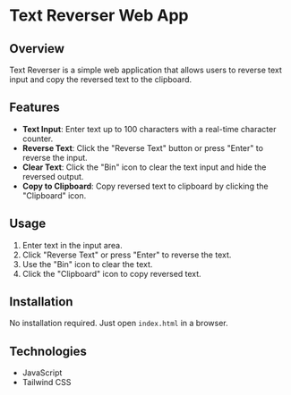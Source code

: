 # Text Reverser Web App

## Overview
Text Reverser is a simple web application that allows users to reverse text input and copy the reversed text to the clipboard.

## Features
- **Text Input**: Enter text up to 100 characters with a real-time character counter.
- **Reverse Text**: Click the "Reverse Text" button or press "Enter" to reverse the input.
- **Clear Text**: Click the "Bin" icon to clear the text input and hide the reversed output.
- **Copy to Clipboard**: Copy reversed text to clipboard by clicking the "Clipboard" icon.

## Usage
1. Enter text in the input area.
2. Click "Reverse Text" or press "Enter" to reverse the text.
3. Use the "Bin" icon to clear the text.
4. Click the "Clipboard" icon to copy reversed text.

## Installation
No installation required. Just open `index.html` in a browser.

## Technologies
- JavaScript
- Tailwind CSS
